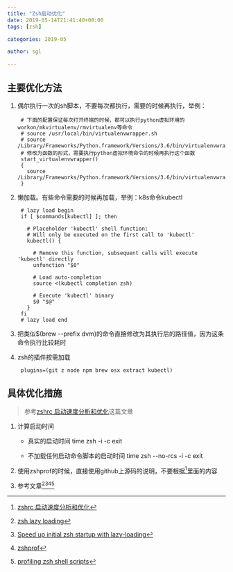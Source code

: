 ```yaml
---
title: "Zsh启动优化"
date: 2019-05-14T21:41:40+08:00
tags: [zsh]

categories: 2019-05

author: sgl

---
```


主要优化方法
------
1. 偶尔执行一次的sh脚本，不要每次都执行，需要的时候再执行，举例：

        # 下面的配置保证每次打开终端的时候，都可以执行python虚拟环境的workon/mkvirtualenv/rmvirtualenv等命令
        # source /usr/local/bin/virtualenvwrapper.sh
        # source /Library/Frameworks/Python.framework/Versions/3.6/bin/virtualenvwrapper.sh
        # 修改为函数的形式，需要执行python虚拟环境命令的时候再执行这个函数
        start_virtualenvwrapper()
        {
          source /Library/Frameworks/Python.framework/Versions/3.6/bin/virtualenvwrapper.sh
        }

2. 懒加载。有些命令需要的时候再加载，举例：k8s命令kubectl

        # lazy load begin
        if [ $commands[kubectl] ]; then
        
          # Placeholder 'kubectl' shell function:
          # Will only be executed on the first call to 'kubectl'
          kubectl() {
        
            # Remove this function, subsequent calls will execute 'kubectl' directly
            unfunction "$0"
        
            # Load auto-completion
            source <(kubectl completion zsh)
        
            # Execute 'kubectl' binary
            $0 "$@"
          }
        fi
        # lazy load end

3. 把类似$(brew --prefix dvm)的命令直接修改为其执行后的路径值，因为这条命令执行比较耗时
4. zsh的插件按需加载

        plugins=(git z node npm brew osx extract kubectl)


具体优化措施
-----
> 参考[zshrc 启动速度分析和优化](https://best33.com/283.moe)这篇文章

1. 计算启动时间

   + 真实的启动时间 time zsh -i -c exit
    
   + 不加载任何启动命令脚本的启动时间 time zsh --no-rcs -i -c exit
   
    
2. 使用zshprof的时候，直接使用github上源码的说明，不要根据[^1]里面的内容

3. 参考文章[^2][^3][^4][^5]

[^2]:[zsh lazy loading](https://peterlyons.com/problog/2018/01/zsh-lazy-loading/)

[^3]:[Speed up initial zsh startup with lazy-loading](https://frederic-hemberger.de/articles/speed-up-initial-zsh-startup-with-lazy-loading/)

[^4]:[zshprof](https://github.com/raboof/zshprof)

[^5]:[profiling zsh shell scripts](https://xebia.com/blog/profiling-zsh-shell-scripts/)  

[^1]:[zshrc 启动速度分析和优化](https://best33.com/283.moe)   